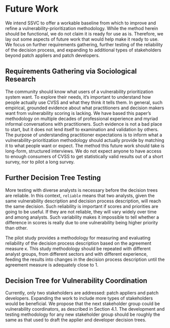 

# Future Work

We intend SSVC to offer a workable baseline from which to improve and refine a vulnerability-prioritization methodology. While the method herein should be functional, we do not claim it is ready for use as is. Therefore, we lay out some aspects of future work that would help make it ready to use. We focus on further requirements gathering, further testing of the reliability of the decision process, and expanding to additional types of stakeholders beyond patch appliers and patch developers.

## Requirements Gathering via Sociological Research

The community should know what users of a vulnerability prioritization system want. To explore their needs, it’s important to understand how people actually use CVSS and what they think it tells them. In general, such empirical, grounded evidence about what practitioners and decision makers want from vulnerability scoring is lacking. We have based this paper’s methodology on multiple decades of professional experience and myriad informal conversations with practitioners. Such evidence is not a bad place to start, but it does not lend itself to examination and validation by others. The purpose of understanding practitioner expectations is to inform what a vulnerability-prioritization methodology should actually provide by matching it to what people want or expect. The method this future work should take is long-form, structured interviews. We do not expect anyone to have access to enough consumers of CVSS to get statistically valid results out of a short survey, nor to pilot a long survey.

## Further Decision Tree Testing

More testing with diverse analysts is necessary before the decision trees are reliable. In this context, `reliable` means that two analysts, given the same vulnerability description and decision process description, will reach the same decision. Such reliability is important if scores and priorities are going to be useful. If they are not reliable, they will vary widely over time and among analysts. Such variability makes it impossible to tell whether a difference in scores is really due to one vulnerability being higher priority than other.

The pilot study provides a methodology for measuring and evaluating reliability of the decision process description based on the agreement measure κ. This study methodology should be repeated with different analyst groups, from different sectors and with different experience, feeding the results into changes in the decision process description until the agreement measure is adequately close to 1.

## Decision Tree for Vulnerability Coordination

Currently, only two stakeholders are addressed: patch appliers and patch developers. Expanding the work to include more types of stakeholders would be beneficial. We propose that the next stakeholder group could be vulnerability coordinators, as described in Section 4.1. The development and testing methodology for any new stakeholder group should be roughly the same as that used to draft the applier and developer decision trees.
